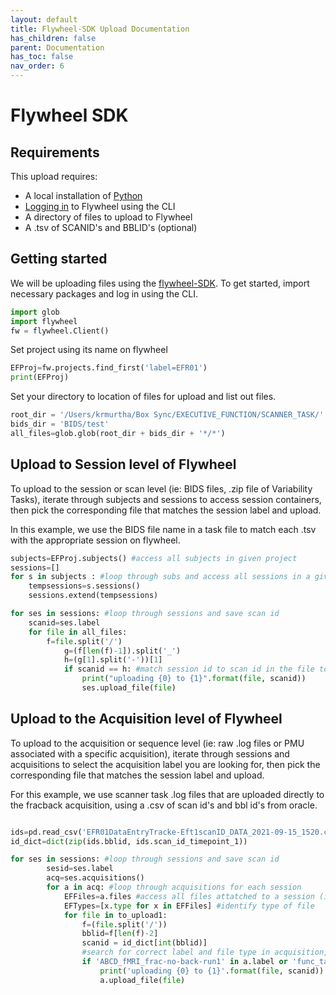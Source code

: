 ```yaml
---
layout: default
title: Flywheel-SDK Upload Documentation
has_children: false
parent: Documentation
has_toc: false
nav_order: 6
---
```


# Flywheel SDK
## Requirements

This upload requires:

  * A local installation of [Python](https://pennlinc.github.io/docs/Basics/python/)
  * [Logging in](https://pennlinc.github.io/docs/flywheel) to Flywheel using the CLI
  * A directory of files to upload to Flywheel
  * A .tsv of SCANID's and BBLID's (optional)

## Getting started

We will be uploading files using the [flywheel-SDK](https://flywheel-io.gitlab.io/product/backend/sdk/branches/master/python/getting_started.html). To get started, import necessary packages and log in using the CLI.

```python
import glob
import flywheel
fw = flywheel.Client()
```
Set project using its name on flywheel

```python
EFProj=fw.projects.find_first('label=EFR01')
print(EFProj)
```

Set your directory to location of files for upload and list out files.

```python
root_dir = '/Users/krmurtha/Box Sync/EXECUTIVE_FUNCTION/SCANNER_TASK/'
bids_dir = 'BIDS/test'
all_files=glob.glob(root_dir + bids_dir + '*/*')
```

## Upload to Session level of Flywheel

To upload to the session or scan level (ie: BIDS files, .zip file of Variability Tasks), iterate through subjects and sessions to access session containers, then pick the corresponding file that matches the session label and upload.

In this example, we use the BIDS file name in a task file to match each .tsv with the appropriate session on flywheel.

```python
subjects=EFProj.subjects() #access all subjects in given project 
sessions=[]
for s in subjects : #loop through subs and access all sessions in a given project 
    tempsessions=s.sessions()
    sessions.extend(tempsessions)

for ses in sessions: #loop through sessions and save scan id
    scanid=ses.label
    for file in all_files:
        f=file.split('/')
            g=(f[len(f)-1]).split('_')
            h=(g[1].split('-'))[1]
            if scanid == h: #match session id to scan id in the file to be uploaded:
                print("uploading {0} to {1}".format(file, scanid))
                ses.upload_file(file)
```
## Upload to the Acquisition level of Flywheel

To upload to the acquisition or sequence level (ie: raw .log files or PMU associated with a specific acquisition), iterate through sessions and acquisitions to select the acquisition label you are looking for, then pick the corresponding file that matches the session label and upload.

For this example, we use scanner task .log files that are uploaded directly to the fracback acquisition, using a .csv of scan id's and bbl id's from oracle.

```python

ids=pd.read_csv('EFR01DataEntryTracke-Eft1scanID_DATA_2021-09-15_1520.csv')
id_dict=dict(zip(ids.bblid, ids.scan_id_timepoint_1))

for ses in sessions: #loop through sessions and save scan id
        sesid=ses.label
        acq=ses.acquisitions()
        for a in acq: #loop through acquisitions for each session
            EFFiles=a.files #access all files attatched to a session (ie: nifti, dicom)
            EFTypes=[x.type for x in EFFiles] #identify type of file
            for file in to_upload1: 
                f=(file.split('/'))
                bblid=f[len(f)-2]
                scanid = id_dict[int(bblid)]
                #search for correct label and file type in acquisition, and match session id to scan id in the file to be uploaded:
                if 'ABCD_fMRI_frac-no-back-run1' in a.label or 'func_task-fracnoback_run-02' in a.label and 'nifti' in EFTypes and int(sesid) == scanid:
                    print('uploading {0} to {1}'.format(file, scanid))
                    a.upload_file(file)
```
